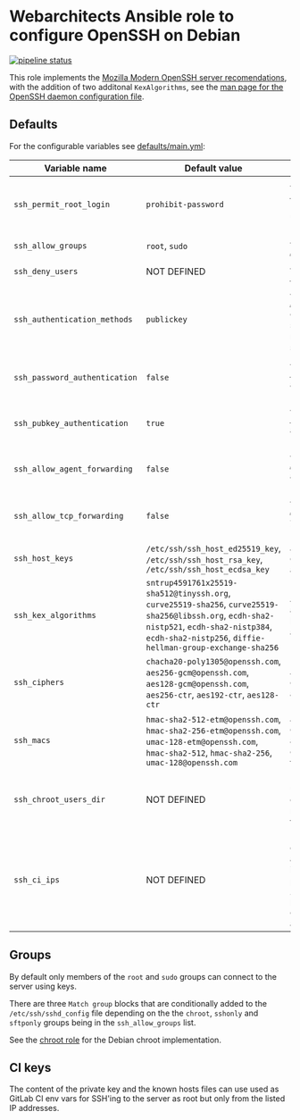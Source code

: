 # Webarchitects Ansible role to configure OpenSSH on Debian

[![pipeline status](https://git.coop/webarch/ssh/badges/master/pipeline.svg)](https://git.coop/webarch/ssh/-/commits/master)

This role implements the [Mozilla Modern OpenSSH server recomendations](https://infosec.mozilla.org/guidelines/openssh#modern-openssh-67), with the addition of two additonal `KexAlgorithms`, see the [man page for the OpenSSH daemon configuration file](https://man.openbsd.org/sshd_config).

## Defaults

For the configurable variables see [defaults/main.yml](defaults/main.yml):

| Variable name                 | Default value                                                                                                                                                                                           | Comment                                                                                                                                                                                                                                         |
|-------------------------------|---------------------------------------------------------------------------------------------------------------------------------------------------------------------------------------------------------|-------------------------------------------------------------------------------------------------------------------------------------------------------------------------------------------------------------------------------------------------|
| `ssh_permit_root_login`       | `prohibit-password`                                                                                                                                                                                     | A boolean or a string, [PermitRootLogin](https://man.openbsd.org/sshd_config#PermitRootLogin) allows `yes`, `no` and `prohibit-password`, use `true`, `false` or `prohibit-password`                                                            |
| `ssh_allow_groups`            | `root`, `sudo`                                                                                                                                                                                          | An array of groups for [AllowGroups](https://man.openbsd.org/sshd_config#AllowGroups)                                                                                                                                                           |
| `ssh_deny_users`              | NOT DEFINED                                                                                                                                                                                             | An array of users for [DenyUsers](https://man.openbsd.org/sshd_config#DenyUsers)                                                                                                                                                                |
| `ssh_authentication_methods`  | `publickey`                                                                                                                                                                                             | A string, [AuthenticationMethods](https://man.openbsd.org/sshd_config#AuthenticationMethods) one or more lists of comma-separated authentication method names, or the single string `any`                                                       |
| `ssh_password_authentication` | `false`                                                                                                                                                                                                 | A boolean, [PasswordAuthentication](https://man.openbsd.org/sshd_config#PasswordAuthentication) allows `yes` or `no`, use `true` or `false`                                                                                                     |
| `ssh_pubkey_authentication`   | `true`                                                                                                                                                                                                  | A boolean, [PubkeyAuthentication](https://man.openbsd.org/sshd_config#PubkeyAuthentication) allows `yes` or `no`, use `true` or `false`                                                                                                         |
| `ssh_allow_agent_forwarding`  | `false`                                                                                                                                                                                                 | A boolean, [AllowAgentForwarding](https://man.openbsd.org/sshd_config#AllowAgentForwarding) allows `yes` or `no`, use `true` or `false`                                                                                                         |
| `ssh_allow_tcp_forwarding`    | `false`                                                                                                                                                                                                 | A boolean or a string, [AllowTcpForwarding](https://man.openbsd.org/sshd_config#AllowTcpForwarding) allows `yes`, `all` or `remote`, use `true`, `false`, `all` or `remote`                                                                     |
| `ssh_host_keys`               | `/etc/ssh/ssh_host_ed25519_key`, `/etc/ssh/ssh_host_rsa_key`, `/etc/ssh/ssh_host_ecdsa_key`                                                                                                             | An array, [HostKey](https://man.openbsd.org/sshd_config#HostKey) allows a comma-separated list, use an array of file paths                                                                                                                      |
| `ssh_kex_algorithms`          | `sntrup4591761x25519-sha512@tinyssh.org`, `curve25519-sha256`, `curve25519-sha256@libssh.org`, `ecdh-sha2-nistp521`, `ecdh-sha2-nistp384`, `ecdh-sha2-nistp256`, `diffie-hellman-group-exchange-sha256` | An array, [KexAlgorithms](https://man.openbsd.org/sshd_config#KexAlgorithms) allows a comma-separated list, use an array of algorithms                                                                                                          |
| `ssh_ciphers`                 | `chacha20-poly1305@openssh.com`, `aes256-gcm@openssh.com`, `aes128-gcm@openssh.com`, `aes256-ctr`, `aes192-ctr`, `aes128-ctr`                                                                           | An array, [Ciphers](https://man.openbsd.org/sshd_config#Ciphers) allows a comma-separated list, use an array of ciphers                                                                                                                         |
| `ssh_macs`                    | `hmac-sha2-512-etm@openssh.com`, `hmac-sha2-256-etm@openssh.com`, `umac-128-etm@openssh.com`, `hmac-sha2-512`, `hmac-sha2-256`, `umac-128@openssh.com`                                                  | An array, [Macs](https://man.openbsd.org/sshd_config#MACs) allows a comma-separated list, use an array of ciphers, the use of a `+`, `-` or `^` at the start of the list is not supported                                                       |
| `ssh_chroot_users_dir`        | NOT DEFINED                                                                                                                                                                                             | Directory under which users in the chroot will be chrooted to a directory matching their user name, for example `/chroots`                                                                                                                      |
| `ssh_ci_ips`                  | NOT DEFINED                                                                                                                                                                                             | If the ssh_ci_ips array is defined and not empty then a key pair will be generated in `/root/.ssh/ci` and the public key will be added to `/root/.ssh/authorized_keys` prefixed with a `from=""` containing the public key and the IP addresses |

## Groups

By default only members of the `root` and `sudo` groups can connect to the server using keys.

There are three `Match group` blocks that are conditionally added to the `/etc/ssh/sshd_config` file depending on the the `chroot`, `sshonly` and `sftponly` groups being in the `ssh_allow_groups` list.

See the [chroot role](https://git.coop/webarch/chroot) for the Debian chroot implementation.

## CI keys

The content of the private key and the known hosts files can use used as GitLab CI env vars for SSH'ing to the server as root but only from the listed IP addresses.
